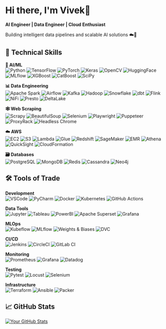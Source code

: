 # Hi there, I'm Vivek👋

**AI Engineer | Data Engineer | Cloud Enthusiast**

Building intelligent data pipelines and scalable AI solutions ☁️🤖

## 🔧 Technical Skills

**🧠 AI/ML**  
![Python](https://img.shields.io/badge/Python-3776AB?style=flat&logo=python&logoColor=white)
![TensorFlow](https://img.shields.io/badge/TensorFlow-FF6F00?style=flat&logo=TensorFlow&logoColor=white)
![PyTorch](https://img.shields.io/badge/PyTorch-EE4C2C?style=flat&logo=PyTorch&logoColor=white)
![Keras](https://img.shields.io/badge/Keras-D00000?style=flat&logo=Keras&logoColor=white)
![OpenCV](https://img.shields.io/badge/OpenCV-5C3EE8?style=flat&logo=OpenCV&logoColor=white)
![HuggingFace](https://img.shields.io/badge/HuggingFace-FFD21E?style=flat&logo=huggingface&logoColor=black)
![MLflow](https://img.shields.io/badge/MLflow-0194E2?style=flat&logo=mlflow&logoColor=white)
![XGBoost](https://img.shields.io/badge/XGBoost-3776AB?style=flat&logo=xgboost&logoColor=white)
![CatBoost](https://img.shields.io/badge/CatBoost-8C418A?style=flat&logo=catboost&logoColor=white)
![SciPy](https://img.shields.io/badge/SciPy-8CAAE6?style=flat&logo=scipy&logoColor=white)

**📊 Data Engineering**  
![Apache Spark](https://img.shields.io/badge/Apache_Spark-E25A1C?style=flat&logo=apachespark&logoColor=white)
![Airflow](https://img.shields.io/badge/Airflow-017CEE?style=flat&logo=Apache%20Airflow&logoColor=white)
![Kafka](https://img.shields.io/badge/Kafka-231F20?style=flat&logo=apachekafka&logoColor=white)
![Hadoop](https://img.shields.io/badge/Hadoop-66CCFF?style=flat&logo=apachehadoop&logoColor=black)
![Snowflake](https://img.shields.io/badge/Snowflake-29B5E8?style=flat&logo=snowflake&logoColor=white)
![dbt](https://img.shields.io/badge/dbt-FF694B?style=flat&logo=dbt&logoColor=white)
![Flink](https://img.shields.io/badge/Flink-E6526F?style=flat&logo=apacheflink&logoColor=white)
![NiFi](https://img.shields.io/badge/NiFi-0181BD?style=flat&logo=apachenifi&logoColor=white)
![Presto](https://img.shields.io/badge/Presto-5890FF?style=flat&logo=presto&logoColor=white)
![DeltaLake](https://img.shields.io/badge/Delta_Lake-008E9D?style=flat&logo=delta&logoColor=white)

**🕸 Web Scraping**  
![Scrapy](https://img.shields.io/badge/Scrapy-44AB00?style=flat&logo=scrapy&logoColor=white)
![BeautifulSoup](https://img.shields.io/badge/BeautifulSoup-44AB00?style=flat&logo=python&logoColor=white)
![Selenium](https://img.shields.io/badge/Selenium-43B02A?style=flat&logo=Selenium&logoColor=white)
![Playwright](https://img.shields.io/badge/Playwright-2EAD33?style=flat&logo=playwright&logoColor=white)
![Puppeteer](https://img.shields.io/badge/Puppeteer-40B5A4?style=flat&logo=puppeteer&logoColor=white)
![ProxyRack](https://img.shields.io/badge/Proxy_Rack-4285F4?style=flat&logo=proxyrack&logoColor=white)
![Headless Chrome](https://img.shields.io/badge/Headless_Chrome-4285F4?style=flat&logo=googlechrome&logoColor=white)

**☁️ AWS**  
![EC2](https://img.shields.io/badge/EC2-FF9900?style=flat&logo=amazonec2&logoColor=white)
![S3](https://img.shields.io/badge/S3-569A31?style=flat&logo=amazons3&logoColor=white)
![Lambda](https://img.shields.io/badge/Lambda-FF9900?style=flat&logo=awslambda&logoColor=white)
![Glue](https://img.shields.io/badge/Glue-FF9900?style=flat&logo=awsglue&logoColor=white)
![Redshift](https://img.shields.io/badge/Redshift-FF9900?style=flat&logo=amazonredshift&logoColor=white)
![SageMaker](https://img.shields.io/badge/SageMaker-FF9900?style=flat&logo=amazonsagemaker&logoColor=white)
![EMR](https://img.shields.io/badge/EMR-FF9900?style=flat&logo=amazonemr&logoColor=white)
![Athena](https://img.shields.io/badge/Athena-FF9900?style=flat&logo=amazonaws&logoColor=white)
![QuickSight](https://img.shields.io/badge/QuickSight-FF9900?style=flat&logo=amazonquicksight&logoColor=white)
![CloudFormation](https://img.shields.io/badge/CloudFormation-FF4F8B?style=flat&logo=awscloudformation&logoColor=white)

**🗃️ Databases**  
![PostgreSQL](https://img.shields.io/badge/PostgreSQL-4169E1?style=flat&logo=postgresql&logoColor=white)
![MongoDB](https://img.shields.io/badge/MongoDB-47A248?style=flat&logo=mongodb&logoColor=white)
![Redis](https://img.shields.io/badge/Redis-DC382D?style=flat&logo=redis&logoColor=white)
![Cassandra](https://img.shields.io/badge/Cassandra-1287B1?style=flat&logo=apachecassandra&logoColor=white)
![Neo4j](https://img.shields.io/badge/Neo4j-008CC1?style=flat&logo=neo4j&logoColor=white)

## 🛠️ Tools of Trade

**Development**  
![VSCode](https://img.shields.io/badge/VSCode-007ACC?style=flat&logo=visual-studio-code&logoColor=white)
![PyCharm](https://img.shields.io/badge/PyCharm-000000?style=flat&logo=pycharm&logoColor=white)
![Docker](https://img.shields.io/badge/Docker-2496ED?style=flat&logo=docker&logoColor=white)
![Kubernetes](https://img.shields.io/badge/Kubernetes-326CE5?style=flat&logo=kubernetes&logoColor=white)
![GitHub Actions](https://img.shields.io/badge/GitHub_Actions-2088FF?style=flat&logo=githubactions&logoColor=white)

**Data Tools**  
![Jupyter](https://img.shields.io/badge/Jupyter-F37626?style=flat&logo=Jupyter&logoColor=white)
![Tableau](https://img.shields.io/badge/Tableau-E97627?style=flat&logo=Tableau&logoColor=white)
![PowerBI](https://img.shields.io/badge/Power_BI-F2C811?style=flat&logo=powerbi&logoColor=black)
![Apache Superset](https://img.shields.io/badge/Superset-3E8CDC?style=flat&logo=apachesuperset&logoColor=white)
![Grafana](https://img.shields.io/badge/Grafana-F46800?style=flat&logo=grafana&logoColor=white)

**MLOps**  
![Kubeflow](https://img.shields.io/badge/Kubeflow-326CE5?style=flat&logo=kubeflow&logoColor=white)
![MLflow](https://img.shields.io/badge/MLflow-0194E2?style=flat&logo=mlflow&logoColor=white)
![Weights & Biases](https://img.shields.io/badge/W&B-FFBE00?style=flat&logo=weightsandbiases&logoColor=black)
![DVC](https://img.shields.io/badge/DVC-13ADC7?style=flat&logo=dataversioncontrol&logoColor=white)

**CI/CD**  
![Jenkins](https://img.shields.io/badge/Jenkins-D24939?style=flat&logo=jenkins&logoColor=white)
![CircleCI](https://img.shields.io/badge/CircleCI-343434?style=flat&logo=circleci&logoColor=white)
![GitLab CI](https://img.shields.io/badge/GitLab_CI-FC6D26?style=flat&logo=gitlab&logoColor=white)

**Monitoring**  
![Prometheus](https://img.shields.io/badge/Prometheus-E6522C?style=flat&logo=prometheus&logoColor=white)
![Grafana](https://img.shields.io/badge/Grafana-F46800?style=flat&logo=grafana&logoColor=white)
![Datadog](https://img.shields.io/badge/Datadog-632CA6?style=flat&logo=datadog&logoColor=white)

**Testing**  
![Pytest](https://img.shields.io/badge/Pytest-0A9EDC?style=flat&logo=pytest&logoColor=white)
![Locust](https://img.shields.io/badge/Locust-00B3AD?style=flat&logo=locust&logoColor=white)
![Selenium](https://img.shields.io/badge/Selenium-43B02A?style=flat&logo=Selenium&logoColor=white)

**Infrastructure**  
![Terraform](https://img.shields.io/badge/Terraform-7B42BC?style=flat&logo=terraform&logoColor=white)
![Ansible](https://img.shields.io/badge/Ansible-EE0000?style=flat&logo=ansible&logoColor=white)
![Packer](https://img.shields.io/badge/Packer-02A8EF?style=flat&logo=packer&logoColor=white)

## 📈 GitHub Stats

[![Your GitHub Stats](https://github-readme-stats.vercel.app/api?username=yourusername&show_icons=true&theme=dark)](https://github.com/yourusername)



